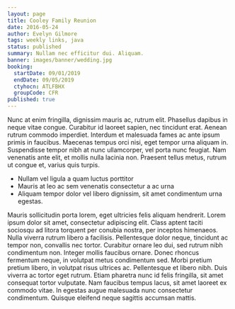 ```yaml
---
layout: page
title: Cooley Family Reunion
date: 2016-05-24
author: Evelyn Gilmore
tags: weekly links, java
status: published
summary: Nullam nec efficitur dui. Aliquam.
banner: images/banner/wedding.jpg
booking:
  startDate: 09/01/2019
  endDate: 09/05/2019
  ctyhocn: ATLFBHX
  groupCode: CFR
published: true
---
```

Nunc at enim fringilla, dignissim mauris ac, rutrum elit. Phasellus dapibus in neque vitae congue. Curabitur id laoreet sapien, nec tincidunt erat. Aenean rutrum commodo imperdiet. Interdum et malesuada fames ac ante ipsum primis in faucibus. Maecenas tempus orci nisi, eget tempor urna aliquam in. Suspendisse tempor nibh at nunc ullamcorper, vel porta nunc feugiat. Nam venenatis ante elit, et mollis nulla lacinia non. Praesent tellus metus, rutrum ut congue et, varius quis turpis.

* Nullam vel ligula a quam luctus porttitor
* Mauris at leo ac sem venenatis consectetur a ac urna
* Aliquam tempor dolor vel libero dignissim, sit amet condimentum urna egestas.

Mauris sollicitudin porta lorem, eget ultricies felis aliquam hendrerit. Lorem ipsum dolor sit amet, consectetur adipiscing elit. Class aptent taciti sociosqu ad litora torquent per conubia nostra, per inceptos himenaeos. Nulla viverra rutrum libero a facilisis. Pellentesque dolor neque, tincidunt ac tempor non, convallis nec tortor. Curabitur ornare leo dui, sed rutrum nibh condimentum non. Integer mollis faucibus ornare. Donec rhoncus fermentum neque, in volutpat metus condimentum sed. Morbi pretium pretium libero, in volutpat risus ultrices ac. Pellentesque et libero nibh. Duis viverra ac tortor eget rutrum. Etiam pharetra nunc id felis fringilla, sit amet consequat tortor vulputate. Nam faucibus tempus lacus, sit amet laoreet ex commodo vitae. In egestas augue malesuada nunc consectetur condimentum. Quisque eleifend neque sagittis accumsan mattis.
